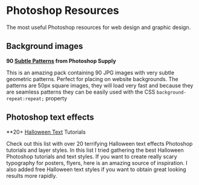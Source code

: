 # Photoshop Resources
The most useful Photoshop resources for web design and graphic design.

## Background images

**90 [Subtle Patterns](https://www.photoshopsupply.com/patterns-textures/90-subtle-patterns-for-photoshop) from Photoshop Supply** 

This is an amazing pack containing 90 JPG images with very subtle geometric patterns. Perfect for placing on website backgrounds. The patterns are 50px square images, they will load very fast and because they are seamless patterns they can be easily used with the CSS `background-repeat:repeat;` property

## Photoshop text effects

**20\+ [Halloween Text](http://www.psd-dude.com/tutorials/resources/20-terrifying-halloween-text-effects-photoshop-tutorials.aspx) Tutorials

Check out this list with over 20 terrifying Halloween text effects Photoshop tutorials and layer styles. In this list I tried gathering the best Halloween Photoshop tutorials and text styles. If you want to create really scary typography for posters, flyers, here is an amazing source of inspiration. I also added free Halloween text styles if you want to obtain great looking results more rapidly.
